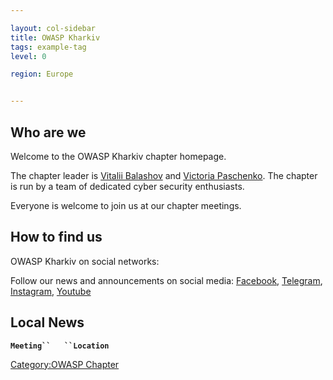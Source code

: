 ```yaml
---

layout: col-sidebar
title: OWASP Kharkiv
tags: example-tag
level: 0

region: Europe


---
```

## Who are we

Welcome to the OWASP Kharkiv chapter homepage.

The chapter leader is [Vitalii Balashov](mailto:vitalii.balashov@owasp.org) and [Victoria Paschenko](mailto:victoria.paschenko@owasp.org).
The chapter is run by a team of dedicated cyber security enthusiasts.

Everyone is welcome to join us at our chapter meetings.

## How to find us

OWASP Kharkiv on social networks:

Follow our news and announcements on social
media: [Facebook](https://www.facebook.com/owasp.kh/), [Telegram](https://t.me/owasp_kharkiv), [Instagram](https://www.instagram.com/owasp_kharkiv/), [Youtube](https://www.youtube.com/channel/UCHK1l4e9lc7xjZ8lAaKhkrg)


## Local News

**`Meeting``   ``Location`**


[Category:OWASP Chapter](Category:OWASP_Chapter "wikilink")
